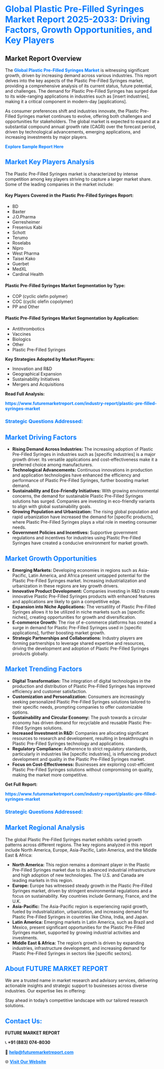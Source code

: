 <h1 style="color: #007BFF;">Global Plastic Pre-Filled Syringes Market Report 2025-2033: Driving Factors, Growth Opportunities, and Key Players</h1>

<section id="overview">
<h2>Market Report Overview</h2>
<p>The <a href="https://www.futuremarketreport.com/industry-report/plastic-pre-filled-syringes-market" style="color: #007BFF; text-decoration: none;"><strong>Global Plastic Pre-Filled Syringes Market</strong></a> is witnessing significant growth, driven by increasing demand across various industries. This report delves into the key aspects of the Plastic Pre-Filled Syringes market, providing a comprehensive analysis of its current status, future potential, and challenges. The demand for Plastic Pre-Filled Syringes has surged due to its wide-ranging applications in industries such as [insert industries], making it a critical component in modern-day [applications].</p>
<p>As consumer preferences shift and industries innovate, the Plastic Pre-Filled Syringes market continues to evolve, offering both challenges and opportunities for stakeholders. The global market is expected to expand at a substantial compound annual growth rate (CAGR) over the forecast period, driven by technological advancements, emerging applications, and increasing investments by major players.</p>
</section>

<section id="overview">
<p><a href="https://www.futuremarketreport.com/request-sample/reportId=121977" style="color: #007BFF; text-decoration: none;"><strong>Explore Sample Report Here</strong></a></p>
</section>

<section id="key-players">
<h2 style="color: #007BFF;">Market Key Players Analysis</h2>
<p>The Plastic Pre-Filled Syringes market is characterized by intense competition among key players striving to capture a larger market share. Some of the leading companies in the market include:</p>
<h4>Key Players Covered in the Plastic Pre-Filled Syringes Report:</h4>
<ul><li>BD</li><li>Baxter</li><li>J.O.Pharma</li><li>Gerresheimer</li><li>Fresenius Kabi</li><li>Schott</li><li>Terumo</li><li>Roselabs</li><li>Nipro</li><li>West Pharma</li><li>Taisei Kako</li><li>Guerbet</li><li>MedXL</li><li>Cardinal Health</li></ul>
<h4>Plastic Pre-Filled Syringes Market Segmentation by Type:</h4>
<ul><li>COP (cyclic olefin polymer)</li><li>COC (cyclic olefin copolymer)</li><li>PP and Other</li></ul>

<h4>Plastic Pre-Filled Syringes Market Segmentation by Application:</h4>
<ul><li>Antithrombotics</li><li>Vaccines</li><li>Biologics</li><li>Other</li><li>Plastic Pre-Filled Syringes</li></ul>
<p><strong>Key Strategies Adopted by Market Players:</strong></p>
<ul>
<li>Innovation and R&D</li>
<li>Geographical Expansion</li>
<li>Sustainability Initiatives</li>
<li>Mergers and Acquisitions</li>
</ul>
</section>

<section>
<p><strong>Read Full Analysis: </strong></p><a href="https://www.futuremarketreport.com/industry-report/plastic-pre-filled-syringes-market" style="color: #007BFF; text-decoration: none;"><strong>https://www.futuremarketreport.com/industry-report/plastic-pre-filled-syringes-market</strong></a>
<h3 style="color: #007BFF;">Strategic Questions Addressed:</h3>
</section>

<section id="driving-factors">
<h2 style="color: #007BFF;">Market Driving Factors</h2>
<ul>
<li><strong>Rising Demand Across Industries:</strong> The increasing adoption of Plastic Pre-Filled Syringes in industries such as [specific industries] is a major growth driver. Its versatile applications and cost-effectiveness make it a preferred choice among manufacturers.</li>
<li><strong>Technological Advancements:</strong> Continuous innovations in production and application technologies have enhanced the efficiency and performance of Plastic Pre-Filled Syringes, further boosting market demand.</li>
<li><strong>Sustainability and Eco-Friendly Initiatives:</strong> With growing environmental concerns, the demand for sustainable Plastic Pre-Filled Syringes solutions has surged. Companies are investing in eco-friendly variants to align with global sustainability goals.</li>
<li><strong>Growing Population and Urbanization:</strong> The rising global population and rapid urbanization have increased the demand for [specific products], where Plastic Pre-Filled Syringes plays a vital role in meeting consumer needs.</li>
<li><strong>Government Policies and Incentives:</strong> Supportive government regulations and incentives for industries using Plastic Pre-Filled Syringes have created a conducive environment for market growth.</li>
</ul>
</section>

<section id="growth-opportunities">
<h2 style="color: #007BFF;">Market Growth Opportunities</h2>
<ul>
<li><strong>Emerging Markets:</strong> Developing economies in regions such as Asia-Pacific, Latin America, and Africa present untapped potential for the Plastic Pre-Filled Syringes market. Increasing industrialization and urbanization in these regions are key growth drivers.</li>
<li><strong>Innovative Product Development:</strong> Companies investing in R&D to create innovative Plastic Pre-Filled Syringes products with enhanced features and applications are likely to gain a competitive edge.</li>
<li><strong>Expansion into Niche Applications:</strong> The versatility of Plastic Pre-Filled Syringes allows it to be utilized in niche markets such as [specific niches], creating opportunities for growth and diversification.</li>
<li><strong>E-commerce Growth:</strong> The rise of e-commerce platforms has created a surge in demand for Plastic Pre-Filled Syringes used in [specific applications], further boosting market growth.</li>
<li><strong>Strategic Partnerships and Collaborations:</strong> Industry players are forming partnerships to leverage shared expertise and resources, driving the development and adoption of Plastic Pre-Filled Syringes products globally.</li>
</ul>
</section>

<section id="trending-factors">
<h2 style="color: #007BFF;">Market Trending Factors</h2>
<ul>
<li><strong>Digital Transformation:</strong> The integration of digital technologies in the production and distribution of Plastic Pre-Filled Syringes has improved efficiency and customer satisfaction.</li>
<li><strong>Customization and Personalization:</strong> Consumers are increasingly seeking personalized Plastic Pre-Filled Syringes solutions tailored to their specific needs, prompting companies to offer customizable options.</li>
<li><strong>Sustainability and Circular Economy:</strong> The push towards a circular economy has driven demand for recyclable and reusable Plastic Pre-Filled Syringes solutions.</li>
<li><strong>Increased Investment in R&D:</strong> Companies are allocating significant resources to research and development, resulting in breakthroughs in Plastic Pre-Filled Syringes technology and applications.</li>
<li><strong>Regulatory Compliance:</strong> Adherence to strict regulatory standards, particularly in industries like [specific industries], is influencing product development and quality in the Plastic Pre-Filled Syringes market.</li>
<li><strong>Focus on Cost-Effectiveness:</strong> Businesses are exploring cost-efficient Plastic Pre-Filled Syringes solutions without compromising on quality, making the market more competitive.</li>
</ul>
</section>

<section>
<p><strong>Get Full Report: </strong></p><a href="https://www.futuremarketreport.com/industry-report/plastic-pre-filled-syringes-market" style="color: #007BFF; text-decoration: none;"><strong>https://www.futuremarketreport.com/industry-report/plastic-pre-filled-syringes-market</strong></a>
<h3 style="color: #007BFF;">Strategic Questions Addressed:</h3>
</section>


<section id="regional-analysis">
<h2 style="color: #007BFF;">Market Regional Analysis</h2>
<p>The global Plastic Pre-Filled Syringes market exhibits varied growth patterns across different regions. The key regions analyzed in this report include North America, Europe, Asia-Pacific, Latin America, and the Middle East & Africa:</p>
<ul>
<li><strong>North America:</strong> This region remains a dominant player in the Plastic Pre-Filled Syringes market due to its advanced industrial infrastructure and high adoption of new technologies. The U.S. and Canada are leading markets in this region.</li>
<li><strong>Europe:</strong> Europe has witnessed steady growth in the Plastic Pre-Filled Syringes market, driven by stringent environmental regulations and a focus on sustainability. Key countries include Germany, France, and the U.K.</li>
<li><strong>Asia-Pacific:</strong> The Asia-Pacific region is experiencing rapid growth, fueled by industrialization, urbanization, and increasing demand for Plastic Pre-Filled Syringes in countries like China, India, and Japan.</li>
<li><strong>Latin America:</strong> Emerging markets in Latin America, such as Brazil and Mexico, present significant opportunities for the Plastic Pre-Filled Syringes market, supported by growing industrial activities and investments.</li>
<li><strong>Middle East & Africa:</strong> The region’s growth is driven by expanding industries, infrastructure development, and increasing demand for Plastic Pre-Filled Syringes in sectors like [specific sectors].</li>
</ul>
</section>

<footer>
<h2 style="color: #007BFF;">About FUTURE MARKET REPORT</h2>
<p>We are a trusted name in market research and advisory services, delivering actionable insights and strategic support to businesses across diverse industries. Our expertise lies in offering:</p>

<p>Stay ahead in today’s competitive landscape with our tailored research solutions.</p>

<h2 style="color: #007BFF;">Contact Us:</h2>
<p><strong>FUTURE MARKET REPORT</strong></p>
<p>📞 <strong>+91 (883) 074-8030</strong></p>
<p>📧 <strong><a href="mailto:help@futuremarketreport.com" style="color: #007BFF;">help@futuremarketreport.com</a></strong></p>
<p>🌐 <strong><a href="https://www.futuremarketreport.com/" style="color: #007BFF;">Visit Our Website</a></strong></p>
</footer>